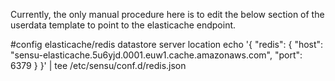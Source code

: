Currently, the only manual procedure here is to edit the below section of the userdata template to point to the elasticache endpoint.

#config elasticache/redis datastore server location
echo '{
  "redis": {
    "host": "sensu-elasticache.5u6yjd.0001.euw1.cache.amazonaws.com",
    "port": 6379
  }
}' | tee /etc/sensu/conf.d/redis.json